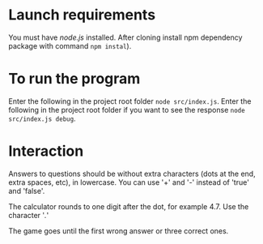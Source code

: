 # Launch requirements #
You must have *node.js* installed.
After cloning install npm dependency package with command ```npm instal```).

# To run the program #
Enter the following in the project root folder ```node src/index.js```. Enter the following in the project root folder if you want to see the response ```node src/index.js debug```.

# Interaction #
Answers to questions should be without extra characters (dots at the end, extra spaces, etc), in lowercase.
You can use '+' and '-' instead of 'true' and 'false'. 

The calculator rounds to one digit after the dot, for example 4.7. Use the character '*.*'

The game goes until the first wrong answer or three correct ones.
